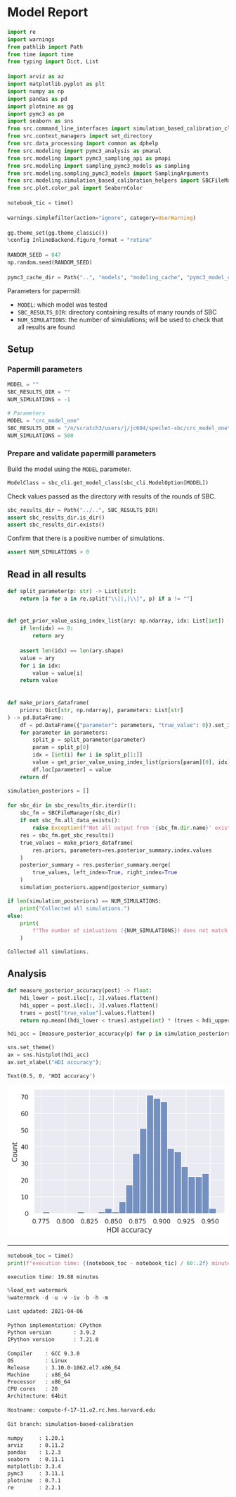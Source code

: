 # Model Report

```python
import re
import warnings
from pathlib import Path
from time import time
from typing import Dict, List

import arviz as az
import matplotlib.pyplot as plt
import numpy as np
import pandas as pd
import plotnine as gg
import pymc3 as pm
import seaborn as sns
from src.command_line_interfaces import simulation_based_calibration_cli as sbc_cli
from src.context_managers import set_directory
from src.data_processing import common as dphelp
from src.modeling import pymc3_analysis as pmanal
from src.modeling import pymc3_sampling_api as pmapi
from src.modeling import sampling_pymc3_models as sampling
from src.modeling.sampling_pymc3_models import SamplingArguments
from src.modeling.simulation_based_calibration_helpers import SBCFileManager
from src.plot.color_pal import SeabornColor

notebook_tic = time()

warnings.simplefilter(action="ignore", category=UserWarning)

gg.theme_set(gg.theme_classic())
%config InlineBackend.figure_format = "retina"

RANDOM_SEED = 847
np.random.seed(RANDOM_SEED)

pymc3_cache_dir = Path("..", "models", "modeling_cache", "pymc3_model_cache")
```

Parameters for papermill:

- `MODEL`: which model was tested
- `SBC_RESULTS_DIR`: directory containing results of many rounds of SBC
- `NUM_SIMULATIONS`: the number of simiulations; will be used to check that all results are found

## Setup

### Papermill parameters

```python
MODEL = ""
SBC_RESULTS_DIR = ""
NUM_SIMULATIONS = -1
```

```python
# Parameters
MODEL = "crc_model_one"
SBC_RESULTS_DIR = "/n/scratch3/users/j/jc604/speclet-sbc/crc_model_one"
NUM_SIMULATIONS = 500

```

### Prepare and validate papermill parameters

Build the model using the `MODEL` parameter.

```python
ModelClass = sbc_cli.get_model_class(sbc_cli.ModelOption[MODEL])
```

Check values passed as the directory with results of the rounds of SBC.

```python
sbc_results_dir = Path("../..", SBC_RESULTS_DIR)
assert sbc_results_dir.is_dir()
assert sbc_results_dir.exists()
```

Confirm that there is a positive number of simulations.

```python
assert NUM_SIMULATIONS > 0
```

## Read in all results

```python
def split_parameter(p: str) -> List[str]:
    return [a for a in re.split("\\[|,|\\]", p) if a != ""]


def get_prior_value_using_index_list(ary: np.ndarray, idx: List[int]) -> float:
    if len(idx) == 0:
        return ary

    assert len(idx) == len(ary.shape)
    value = ary
    for i in idx:
        value = value[i]
    return value


def make_priors_dataframe(
    priors: Dict[str, np.ndarray], parameters: List[str]
) -> pd.DataFrame:
    df = pd.DataFrame({"parameter": parameters, "true_value": 0}).set_index("parameter")
    for parameter in parameters:
        split_p = split_parameter(parameter)
        param = split_p[0]
        idx = [int(i) for i in split_p[1:]]
        value = get_prior_value_using_index_list(priors[param][0], idx)
        df.loc[parameter] = value
    return df
```

```python
simulation_posteriors = []

for sbc_dir in sbc_results_dir.iterdir():
    sbc_fm = SBCFileManager(sbc_dir)
    if not sbc_fm.all_data_exists():
        raise Exception(f"Not all output from '{sbc_fm.dir.name}' exist.")
    res = sbc_fm.get_sbc_results()
    true_values = make_priors_dataframe(
        res.priors, parameters=res.posterior_summary.index.values
    )
    posterior_summary = res.posterior_summary.merge(
        true_values, left_index=True, right_index=True
    )
    simulation_posteriors.append(posterior_summary)
```

```python
if len(simulation_posteriors) == NUM_SIMULATIONS:
    print("Collected all simulations.")
else:
    print(
        f"The number of simluations ({NUM_SIMULATIONS}) does not match the number collected ({len(simulation_posteriors)})."
    )
```

    Collected all simulations.

## Analysis

```python
def measure_posterior_accuracy(post) -> float:
    hdi_lower = post.iloc[:, 2].values.flatten()
    hdi_upper = post.iloc[:, 3].values.flatten()
    trues = post["true_value"].values.flatten()
    return np.mean((hdi_lower < trues).astype(int) * (trues < hdi_upper).astype(int))
```

```python
hdi_acc = [measure_posterior_accuracy(p) for p in simulation_posteriors]
```

```python
sns.set_theme()
ax = sns.histplot(hdi_acc)
ax.set_xlabel("HDI accuracy");
```

    Text(0.5, 0, 'HDI accuracy')

![png](crc_model_one_sbc-results_files/crc_model_one_sbc-results_21_1.png)

---

```python
notebook_toc = time()
print(f"execution time: {(notebook_toc - notebook_tic) / 60:.2f} minutes")
```

    execution time: 19.88 minutes

```python
%load_ext watermark
%watermark -d -u -v -iv -b -h -m
```

    Last updated: 2021-04-06

    Python implementation: CPython
    Python version       : 3.9.2
    IPython version      : 7.21.0

    Compiler    : GCC 9.3.0
    OS          : Linux
    Release     : 3.10.0-1062.el7.x86_64
    Machine     : x86_64
    Processor   : x86_64
    CPU cores   : 20
    Architecture: 64bit

    Hostname: compute-f-17-11.o2.rc.hms.harvard.edu

    Git branch: simulation-based-calibration

    numpy     : 1.20.1
    arviz     : 0.11.2
    pandas    : 1.2.3
    seaborn   : 0.11.1
    matplotlib: 3.3.4
    pymc3     : 3.11.1
    plotnine  : 0.7.1
    re        : 2.2.1
